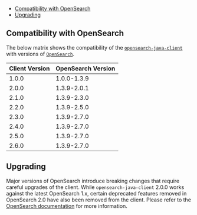 - [Compatibility with OpenSearch](#compatibility-with-opensearch)
- [Upgrading](#upgrading)

## Compatibility with OpenSearch

The below matrix shows the compatibility of the [`opensearch-java-client`](https://search.maven.org/artifact/org.opensearch.client/opensearch-java) with versions of [`OpenSearch`](https://opensearch.org/downloads.html#opensearch).

| Client Version | OpenSearch Version |
|----------------|--------------------|
| 1.0.0          | 1.0.0-1.3.9        |
| 2.0.0          | 1.3.9-2.0.1        |
| 2.1.0          | 1.3.9-2.3.0        |
| 2.2.0          | 1.3.9-2.5.0        |
| 2.3.0          | 1.3.9-2.7.0        |
| 2.4.0          | 1.3.9-2.7.0        |
| 2.5.0          | 1.3.9-2.7.0        |
| 2.6.0          | 1.3.9-2.7.0        |

## Upgrading

Major versions of OpenSearch introduce breaking changes that require careful upgrades of the client. While `opensearch-java-client` 2.0.0 works against the latest OpenSearch 1.x, certain deprecated features removed in OpenSearch 2.0 have also been removed from the client. Please refer to the [OpenSearch documentation](https://opensearch.org/docs/latest/clients/index/) for more information.